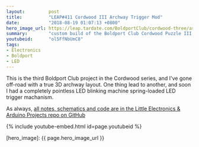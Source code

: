 ```yaml
---
layout:         post
title:          "LEAP#411 Cordwood III Archway Trigger Mod"
date:           "2018-08-19 01:07:13 +0800"
hero_image_url: https://leap.tardate.com/BoldportClub/cordwood-three/assets/cordwood-three_build.jpg
summary:        "custom build of the Boldport Club Cordwood Puzzle III, Project #25, May 2018, with an archway layout and a spring-loaded LED trigger machanism"
youtubeid:      "ol5FfNbUmC8"
tags:
- Electronics
- Boldport
- LED
---
```


This is the third Boldport Club project in the Cordwood series, and I've gone off-road
with a true 3D archway layout.
One thing lead to another, and soon I had a completely pointless LED blinking machine
spring-loaded LED trigger machanism.

As always, [all notes, schematics and code are in the Little Electronics & Arduino Projects repo on GitHub][project]

{% include youtube-embed.html id=page.youtubeid %}

[leap]: https://leap.tardate.com
[project]: https://github.com/tardate/LittleArduinoProjects/tree/master/BoldportClub/cordwood-three
[hero_image]: {{ page.hero_image_url }}
